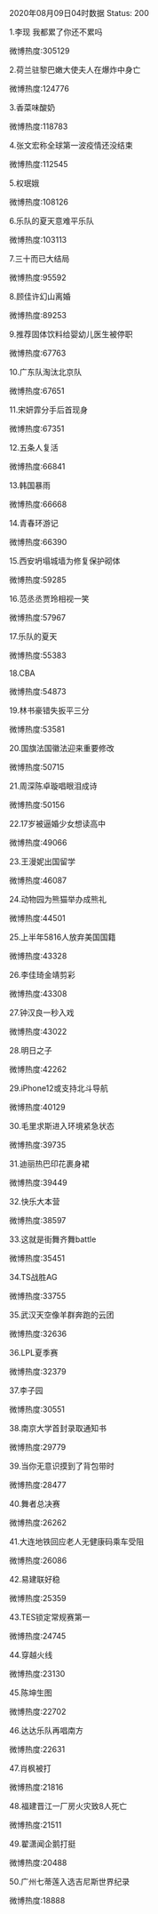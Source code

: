 2020年08月09日04时数据
Status: 200

1.李现 我都累了你还不累吗

微博热度:305129

2.荷兰驻黎巴嫩大使夫人在爆炸中身亡

微博热度:124776

3.香菜味酸奶

微博热度:118783

4.张文宏称全球第一波疫情还没结束

微博热度:112545

5.权珉娥

微博热度:108126

6.乐队的夏天意难平乐队

微博热度:103113

7.三十而已大结局

微博热度:95592

8.顾佳许幻山离婚

微博热度:89253

9.推荐固体饮料给婴幼儿医生被停职

微博热度:67763

10.广东队淘汰北京队

微博热度:67651

11.宋妍霏分手后首现身

微博热度:67351

12.五条人复活

微博热度:66841

13.韩国暴雨

微博热度:66668

14.青春环游记

微博热度:66390

15.西安坍塌城墙为修复保护砌体

微博热度:59285

16.范丞丞贾玲相视一笑

微博热度:57967

17.乐队的夏天

微博热度:55383

18.CBA

微博热度:54873

19.林书豪错失扳平三分

微博热度:53581

20.国旗法国徽法迎来重要修改

微博热度:50715

21.周深陈卓璇唱眼泪成诗

微博热度:50156

22.17岁被逼婚少女想读高中

微博热度:49066

23.王漫妮出国留学

微博热度:46087

24.动物园为熊猫举办成熊礼

微博热度:44501

25.上半年5816人放弃美国国籍

微博热度:43328

26.李佳琦金靖剪彩

微博热度:43308

27.钟汉良一秒入戏

微博热度:43022

28.明日之子

微博热度:42262

29.iPhone12或支持北斗导航

微博热度:40129

30.毛里求斯进入环境紧急状态

微博热度:39735

31.迪丽热巴印花裹身裙

微博热度:39449

32.快乐大本营

微博热度:38597

33.这就是街舞齐舞battle

微博热度:35451

34.TS战胜AG

微博热度:33755

35.武汉天空像羊群奔跑的云团

微博热度:32636

36.LPL夏季赛

微博热度:32379

37.李子园

微博热度:30551

38.南京大学首封录取通知书

微博热度:29779

39.当你无意识摸到了背包带时

微博热度:28477

40.舞者总决赛

微博热度:26262

41.大连地铁回应老人无健康码乘车受阻

微博热度:26086

42.易建联好稳

微博热度:25359

43.TES锁定常规赛第一

微博热度:24745

44.穿越火线

微博热度:23130

45.陈坤生图

微博热度:22702

46.达达乐队再唱南方

微博热度:22631

47.肖枫被打

微博热度:21816

48.福建晋江一厂房火灾致8人死亡

微博热度:21511

49.翟潇闻企鹅打挺

微博热度:20488

50.广州七蒂莲入选吉尼斯世界纪录

微博热度:18888

